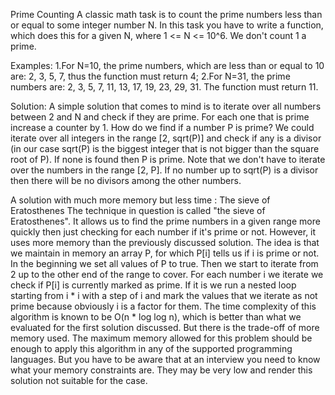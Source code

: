 Prime Counting
	A classic math task is to count the prime numbers less than or equal to some integer number N. In this task you have to write a function, which does this for a given N, where 1 <= N <= 10^6. We don't count 1 a prime.

Examples:
	1.For N=10, the prime numbers, which are less than or equal to 10 are: 2, 3, 5, 7, thus the function must return 4;
	2.For N=31, the prime numbers are: 2, 3, 5, 7, 11, 13, 17, 19, 23, 29, 31. The function must return 11.

Solution:
	A simple solution that comes to mind is to iterate over all numbers between 2 and N and check if they are prime. For each one that is prime increase a counter by 1. How do we find if a number P is prime? We could iterate over all integers in the range [2, sqrt(P)] and check if any is a divisor (in our case sqrt(P) is the biggest integer that is not bigger than the square root of P). If none is found then P is prime. Note that we don't have to iterate over the numbers in the range [2, P]. If no number up to sqrt(P) is a divisor then there will be no divisors among the other numbers.
	
A solution with much more memory but less time : The sieve of Eratosthenes
	The technique in question is called "the sieve of Eratosthenes". It allows us to find the prime numbers in a given range more quickly then just checking for each number if it's prime or not. However, it uses more memory than the previously discussed solution.
	The idea is that we maintain in memory an array P, for which P[i] tells us if i is prime or not. In the beginning we set all values of P to true. Then we start to iterate from 2 up to the other end of the range to cover. For each number i we iterate we check if P[i] is currently marked as prime. If it is we run a nested loop starting from i * i with a step of i and mark the values that we iterate as not prime because obviously i is a factor for them.
	The time complexity of this algorithm is known to be O(n * log log n), which is better than what we evaluated for the first solution discussed. But there is the trade-off of more memory used. The maximum memory allowed for this problem should be enough to apply this algorithm in any of the supported programming languages. But you have to be aware that at an interview you need to know what your memory constraints are. They may be very low and render this solution not suitable for the case. 
